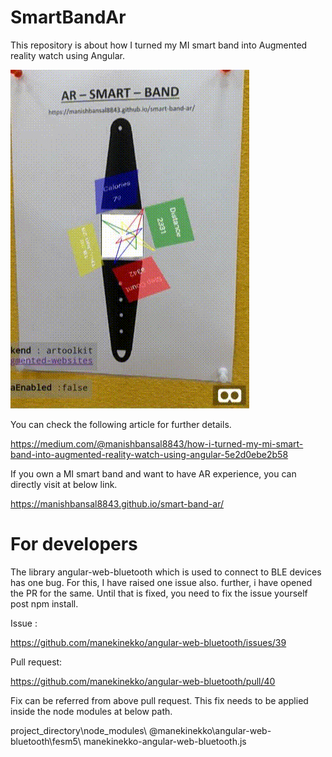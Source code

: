 # SmartBandAr
 This repository is about how I turned my MI smart band into Augmented reality watch using Angular.

![Alt text](docs/images/Media3.gif?raw=true "AR enabled smart band")

 You can check the following article for further details.

 https://medium.com/@manishbansal8843/how-i-turned-my-mi-smart-band-into-augmented-reality-watch-using-angular-5e2d0ebe2b58

 If you own a MI smart band and want to have AR experience, you can directly visit at below link.

 https://manishbansal8843.github.io/smart-band-ar/

# For developers

The library angular-web-bluetooth which is used to connect to BLE devices has one bug. For this, I have raised one issue also. further, i have opened the PR for the same. Until that is fixed, you need to fix the issue yourself post npm install.

Issue :

https://github.com/manekinekko/angular-web-bluetooth/issues/39

Pull request:

https://github.com/manekinekko/angular-web-bluetooth/pull/40

Fix can be referred from above pull request. This fix needs to be applied inside the node modules at below path.

project_directory\node_modules\ @manekinekko\angular-web-bluetooth\fesm5\ manekinekko-angular-web-bluetooth.js

